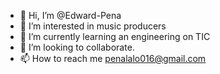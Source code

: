 - 👋 Hi, I’m @Edward-Pena
- 👀 I’m interested in music producers
- 🌱 I’m currently learning an engineering on TIC
- 💞️ I’m looking to collaborate.
- 📫 How to reach me penalalo016@gmail.com

<!---
Edward-Pena/Edward-Pena hola user aqui estaran todos los proyectos que realize a lo largo del año.
--->
